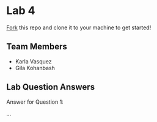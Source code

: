 # Lab 4
[Fork](https://docs.github.com/en/get-started/quickstart/fork-a-repo) this repo and clone it to your machine to get started!

## Team Members
- Karla Vasquez
- Gila Kohanbash

## Lab Question Answers

Answer for Question 1: 

...
